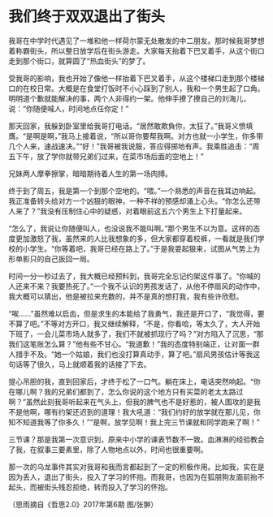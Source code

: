 # 我们终于双双退出了街头

我哥在中学时代遇见了一堆和他一样荷尔蒙无处散发的中二朋友。那时候我哥梦想着称霸街头，所以整日放学后在街头游走。大家每天抬着下巴叉着手，从这个街口走到那个街口，就算圆了“热血街头”的梦了。 

受我哥的影响，我也开始了像他一样抬着下巴叉着手，从这个楼梯口走到那个楼梯口的在校日常。大概是在食堂打饭时不小心踩到了别人，我和一个男生起了口角。明明道个歉就能解决的事，两个人非得约一架。他伸手撩了撩自己的刘海儿，说：“你随便喊人，时间地点任你定！” 

那天回家，我躲到卧室里给我哥打电话。“居然敢欺負你，太狂了。”我哥义愤填膺。“是啊是啊，”我马上接着说，“所以哥你要帮我啊。对方也就一小学生，你多带几个人来，速战速决。”“好！”我哥被我说服，答应得掷地有声。我乘胜追击：“周五下午，放了学你就带兄弟们过来，在菜市场后面的空地上！” 

兄妹两人摩拳擦掌，暗暗期待着人生的第一场肉搏。 

终于到了周五，我是第一个到那个空地的。“喂。”一个熟悉的声音在我耳边响起。我正准备转头给对方一个凶狠的眼神，一种不祥的预感却涌上心头。“你怎么还带人来了？”我没有压制住心中的疑惑，对着眼前这五六个男生上下打量起来。 

“怎么了，我说让你随便叫人，也没说我不能叫啊。”那个男生不以为意。这样的态度更加激怒了我，虽然来的人比我想象的多，但大家都穿着校裤，一看就是我们学校的小学生。“你等着吧，我哥已经在路上了。”于是我耍起狠来，试图从气势上为形单影只的自己扳回一局。 

时间一分一秒过去了，我大概已经预料到，我哥完全忘记约架这件事了。“你喊的人还来不来？我要热死了。”一个我不认识的男孩发话了，从他不停扇风的动作中，我大概可以猜出，他是被拉来充数的，并不是真的想打我，我有些许欣慰。 

“唉……”虽然难以启齿，但是求生的本能给了我勇气，我还是开口了，“我觉得，要不算了吧。”不等对方开口，我又继续解释，“不是，你看哈，等太久了，大人开始下班了，一会儿菜市场人就多了，我们不就被抓现行了吗？”对方陷入了沉思，“那我们这笔账怎么算？”他有些不甘心。“我道歉！”我的态度特别端正，让对面一群人措手不及。“她一个姑娘，我们也没打算真动手，算了吧。”扇风男孩估计等我这句话等了很久，马上就顺着我的话接了下去。 

提心吊胆的我，直到回家后，才终于松了一口气。躺在床上，电话突然响起。“你在哪儿啊？我的兄弟们都到了，怎么你说的这个地方只有买菜的老太太路过啊？”虽然此刻我哥听起来在气头上，但我的脾气也不是好惹的，被人围攻的是我不是他啊，哪有约架还迟到的道理！我大吼道：“我们约好的放学就在那儿见，你知不知道我等了你多久！”“是啊，放学见啊！我上完三节课就和同学跑来了啊！” 

三节课？那是我第一次意识到，原来中小学的课表节数不一致。血淋淋的经验教会了我，在叙事三要素里，除了人物地点以外，时间也很重要啊。 

那一次的乌龙事件其实对我哥和我而言都起到了一定的积极作用。比如我，实在是因为丢人，退出了街头，投入了学习的怀抱。而我哥，也因为在狐朋狗友面前抬不起头，而被街头残忍拒绝，转而投入了学习的怀抱。 

（思雨摘自《哲思2.0》2017年第6期 图/张翀）